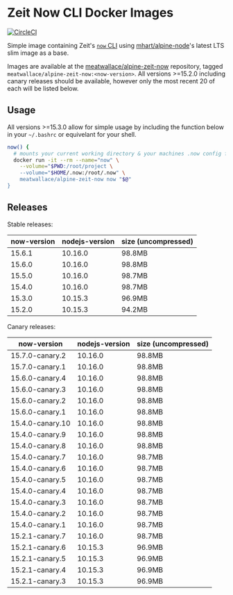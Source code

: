 # Zeit Now CLI Docker Images

[![CircleCI](https://circleci.com/gh/meatwallace/alpine-zeit-now.svg?style=svg)](https://circleci.com/gh/meatwallace/alpine-zeit-now)

Simple image containing Zeit's [`now` CLI](https://github.com/zeit/now-cli)
using [mhart/alpine-node](https://github.com/mhart/alpine-node)'s latest LTS
slim image as a base.

Images are available at the
[meatwallace/alpine-zeit-now](https://hub.docker.com/r/meatwallace/alpine-zeit-now)
repository, tagged `meatwallace/alpine-zeit-now:<now-version>`. All versions
\>=15.2.0 including canary releases should be available, however only the most
recent 20 of each will be listed below.

## Usage

All versions \>=15.3.0 allow for simple usage by including the function below in
your `~/.bashrc` or equivelant for your shell.

```sh
now() {
  # mounts your current working directory & your machines .now config folder
  docker run -it --rm --name="now" \
    --volume="$PWD:/root/project \
    --volume="$HOME/.now:/root/.now" \
    meatwallace/alpine-zeit-now now "$@"
}
```

## Releases

Stable releases:

| now-version | nodejs-version | size (uncompressed) |
| ----------- | -------------- | ------------------- |
| 15.6.1      | 10.16.0        | 98.8MB              |
| 15.6.0      | 10.16.0        | 98.8MB              |
| 15.5.0      | 10.16.0        | 98.7MB              |
| 15.4.0      | 10.16.0        | 98.7MB              |
| 15.3.0      | 10.15.3        | 96.9MB              |
| 15.2.0      | 10.15.3        | 94.2MB              |

Canary releases:

| now-version      | nodejs-version | size (uncompressed) |
| ---------------- | -------------- | ------------------- |
| 15.7.0-canary.2  | 10.16.0        | 98.8MB              |
| 15.7.0-canary.1  | 10.16.0        | 98.8MB              |
| 15.6.0-canary.4  | 10.16.0        | 98.8MB              |
| 15.6.0-canary.3  | 10.16.0        | 98.8MB              |
| 15.6.0-canary.2  | 10.16.0        | 98.8MB              |
| 15.6.0-canary.1  | 10.16.0        | 98.8MB              |
| 15.4.0-canary.10 | 10.16.0        | 98.8MB              |
| 15.4.0-canary.9  | 10.16.0        | 98.8MB              |
| 15.4.0-canary.8  | 10.16.0        | 98.8MB              |
| 15.4.0-canary.7  | 10.16.0        | 98.7MB              |
| 15.4.0-canary.6  | 10.16.0        | 98.7MB              |
| 15.4.0-canary.5  | 10.16.0        | 98.7MB              |
| 15.4.0-canary.4  | 10.16.0        | 98.7MB              |
| 15.4.0-canary.3  | 10.16.0        | 98.7MB              |
| 15.4.0-canary.2  | 10.16.0        | 98.7MB              |
| 15.4.0-canary.1  | 10.16.0        | 98.7MB              |
| 15.2.1-canary.7  | 10.16.0        | 98.7MB              |
| 15.2.1-canary.6  | 10.15.3        | 96.9MB              |
| 15.2.1-canary.5  | 10.15.3        | 96.9MB              |
| 15.2.1-canary.4  | 10.15.3        | 96.9MB              |
| 15.2.1-canary.3  | 10.15.3        | 96.9MB              |
